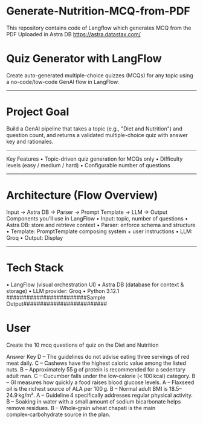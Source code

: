 # Generate-Nutrition-MCQ-from-PDF
This repository contains code of Langflow which generates MCQ from the PDF Uploaded in Astra DB https://astra.datastax.com/

# Quiz Generator with LangFlow
Create auto-generated multiple-choice quizzes (MCQs) for any topic using a no-code/low-code GenAI flow in LangFlow.
________________________________________
# Project Goal
Build a GenAI pipeline that takes a topic (e.g., "Diet and Nutrition") and question count, and returns a validated multiple-choice quiz with answer key and rationales.
________________________________________
Key Features
•	Topic-driven quiz generation for MCQs only
•	Difficulty levels (easy / medium / hard)
•	Configurable number of questions
________________________________________
# Architecture (Flow Overview)
Input → Astra DB → Parser → Prompt Template → LLM → Output
Components you’ll use in LangFlow
•	Input: topic, number of questions
•	Astra DB: store and retrieve context
•	Parser: enforce schema and structure
•	Template: PromptTemplate composing system + user instructions
•	LLM: Groq
•	Output: Display
________________________________________
# Tech Stack
•	LangFlow (visual orchestration UI)
•	Astra DB (database for context & storage)
•	LLM provider: Groq
•	Python 3.12.1
########################Sample Output#########################

 
# User
Create the 10 mcq questions of quiz on the Diet and Nutrition

Answer Key
D – The guidelines do not advise eating three servings of red meat daily.
C – Cashews have the highest caloric value among the listed nuts.
B – Approximately 55 g of protein is recommended for a sedentary adult man.
C – Cucumber falls under the low‑calorie (< 100 kcal) category.
B – GI measures how quickly a food raises blood glucose levels.
A – Flaxseed oil is the richest source of ALA per 100 g.
B – Normal adult BMI is 18.5–24.9 kg/m².
A – Guideline 4 specifically addresses regular physical activity.
B – Soaking in water with a small amount of sodium bicarbonate helps remove residues.
B – Whole‑grain wheat chapati is the main complex‑carbohydrate source in the plan.




